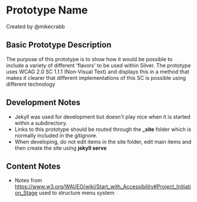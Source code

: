 # Prototype Name
Created by @mikecrabb

## Basic Prototype Description
The purpose of this prototype is to show how it would be possible to include a variety of different 'flavors' to be used within Silver. The prototype uses WCAG 2.0 SC 1.1.1 (Non-Visual Text) and displays this in a method that makes it clearer that different implementations of this SC is possible using different technology

## Development Notes
- Jekyll was used for development but doesn't play nice when it is started within a subdirectory.
 - Links to this prototype should be routed through the **_site** folder which is normally included in the gitignore.
 - When developing, do not edit items in the site folder, edit main items and then create the site using **jekyll serve**


## Content Notes
- Notes from https://www.w3.org/WAI/EO/wiki/Start_with_Accessibility#Project_Initiation_Stage used to structure menu system
